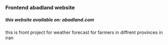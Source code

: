 <h3>Frontend abadland website</h3>

<h5>this website available on: <a src="https://abadland.com" >abadland.com</a> </h5>

<p>this is front project for weather forecast for farmers in diffrent provinces in iran </p>

